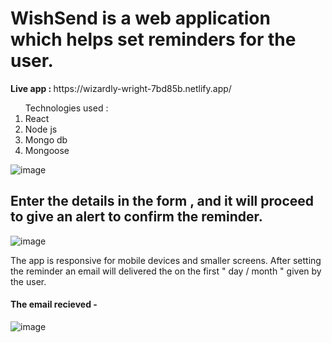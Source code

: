 <h1>WishSend is a web application which helps set reminders for the user. </h1>
<b>Live app : </b>https://wizardly-wright-7bd85b.netlify.app/
<ol> Technologies used :
  <li>React</li>
  <li>Node js</li>
  <li>Mongo db</li>
  <li>Mongoose</li>
  </ol>
  
  
![image](https://user-images.githubusercontent.com/68776076/148103549-9b3707f6-bf1d-45b1-b103-c67f5f25b5fa.png)

<h2>Enter the details in the form , and it will proceed to give an alert to confirm the reminder.</h2>

![image](https://user-images.githubusercontent.com/68776076/148103834-abed1cdd-92b4-4c8f-92ef-2776a4f897b0.png)

<p>The app is responsive for mobile devices and smaller screens. After setting the reminder an email will delivered the on the first " day / month " given by the user. </p>
<h4>The email recieved - </h4>

![image](https://user-images.githubusercontent.com/68776076/148104548-1153fba1-d1f8-484c-9419-16caff151930.png)


